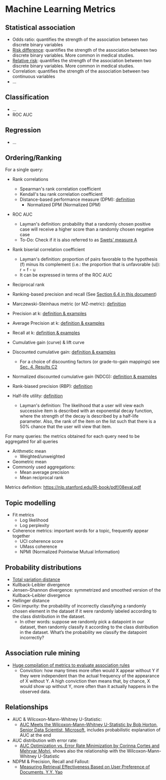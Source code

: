 
# Machine Learning Metrics
## Statistical association
- Odds ratio: quantifies the strength of the association between two discrete binary variables
- [Risk difference](https://en.wikipedia.org/wiki/Risk_difference): quantifies the strength of the association between two discrete binary variables. More common in medical studies.
- [Relative risk](https://en.wikipedia.org/wiki/Relative_risk): quantifies the strength of the association between two discrete binary variables. More common in medical studies.
- Correlation: quantifies the strength of the association between two continuous variables
- ...


## Classification
- ...
- ROC AUC

## Regression
- ...

## Ordering/Ranking

For a single query:
- Rank correlations
  - Spearman's rank correlation coefficient
  - Kendall's tau rank correlation coefficient
  - Distance-based performance measure (DPM): [definition][1-open]
    - Normalized DPM (Normalized DPM)
- ROC AUC
  - Layman's definition: probability that a randomly chosen positive case will receive a higher score than a randomly chosen negative case
  - To-Do: Check if it is also referred to as [Swets' measure A][swets-open]
- Rank biserial correlation coefficient
  - Layman's definition: proportion of pairs favorable to the hypothesis (f) minus its complement (i.e.: the proportion that is unfavorable (u)): r = f - u
  - It can be expressed in terms of the ROC AUC
- Reciprocal rank
- Ranking-based precision and recall (See [Section 6.4 in this document][1-open])
- Marczewski-Steinhaus metric (or MZ-metric): [definition](http://matwbn.icm.edu.pl/ksiazki/cm/cm6/cm6141.pdf)


- Precision at k: [definition & examples](https://ils.unc.edu/courses/2013_spring/inls509_001/lectures/10-EvaluationMetrics.pdf)
- Average Precision at k: [definition & examples](https://ils.unc.edu/courses/2013_spring/inls509_001/lectures/10-EvaluationMetrics.pdf)
- Recall at k: [definition & examples](https://ils.unc.edu/courses/2013_spring/inls509_001/lectures/10-EvaluationMetrics.pdf)
- Cumulative gain (curve) & lift curve
- Discounted cumulative gain: [definition & examples](https://ils.unc.edu/courses/2013_spring/inls509_001/lectures/10-EvaluationMetrics.pdf)
  - For a choice of discounting factors (or grade-to-gain mappings) see [Sec. 4. Results C2](http://ir.ii.uam.es/pubs/irj2020.pdf)
- Normalized discounted cumulative gain (NDCG): [definition & examples](https://ils.unc.edu/courses/2013_spring/inls509_001/lectures/10-EvaluationMetrics.pdf)
- Rank-biased precision (RBP): [definition](https://dl.acm.org/doi/10.1145/1416950.1416952)
- Half-life utility: [definition](https://doi.org/10.1145/963770.963772)
  - Layman's definition: The likelihood that a user will view each successive item is described with an exponential decay function, where the strength of the decay is described by a half-life parameter. Also, the rank of the item on the list such that there is a 50% chance that the user will view that item.

For many queries: the metrics obtained for each query need to be aggregated for all queries
- Arithmetic mean
  - Weighted/unweighted 
- Geometric mean
- Commonly used aggregations:
  - Mean average precision
  - Mean reciprocal rank

Metrics definition: https://nlp.stanford.edu/IR-book/pdf/08eval.pdf

## Topic modelling
- Fit metrics
  - Log likelihood
  - Log perplexity 
- Coherence metrics: important words for a topic, frequently appear together 
  - UCI coherence score
  - UMass coherence
  - NPMI (Normalized Pointwise Mutual Information)

## Probability distributions
- [Total variation distance](https://en.wikipedia.org/wiki/Total_variation_distance_of_probability_measures)
- Kullback-Leibler divergence
- Jensen–Shannon divergence: symmetrized and smoothed version of the Kullback–Leibler divergence
- Hellinger distance
- Gini impurity: the probability of incorrectly classifying a randomly chosen element in the dataset if it were randomly labeled according to the class distribution in the dataset.
  - In other words: suppose we randomly pick a datapoint in our dataset, then randomly classify it according to the class distribution in the dataset. What’s the probability we classify the datapoint incorrectly?

## Association rule mining
- [Huge compilation of metrics to evaluate association rules](https://michael.hahsler.net/research/association_rules/measures.html)
  - Conviction: how many times more often would X appear without Y if they were independent than the actual frequency of the appearance of X without Y. A high conviction then means that, by chance, X would show up without Y, more often than it actually happens in the observed data.

## Relationships
- AUC & Wilcoxon-Mann-Whitney U-Statistic:
  - [AUC Meets the Wilcoxon-Mann-Whitney U-Statistic by Bob Horton, Senior Data Scientist, Microsoft](https://blog.revolutionanalytics.com/2017/03/auc-meets-u-stat.html), includes probabilistic explanation of AUC at the end
- AUC distribution with error rate:
  - [AUC Optimization vs. Error Rate Minimization by Corinna Cortes and Mehryar Mohri](https://papers.nips.cc/paper/2518-auc-optimization-vs-error-rate-minimization.pdf), shows also the relationship with the Wilcoxon-Mann-Whitney U-Statistic 
- NDPM & Precision, Recall and Fallout:
  - [Measuring Retrieval Effectiveness Based on User Preference of Documents, Y.Y. Yao][1-open]


[1]: <https://dx.doi.org/10.1002/(SICI)1097-4571(199503)46:2%3C133::AID-ASI6%3E3.0.CO;2-Z> "Measuring Retrieval Effectiveness Based on User Preference of Documents, Y.Y. Yao (paid version)"
[1-open]: <http://www2.cs.uregina.ca/~yyao/PAPERS/jasis_ndpm.pdf> "Measuring Retrieval Effectiveness Based on User Preference of Documents, Y.Y. Yao (free version)"
[swets]: <https://dx.doi.org/10.1126/science.3287615> "Measuring the Accuracy of Diagnostic Systems, J.A. Swets (paid version)"
[swets-open]: <http://wixtedlab.ucsd.edu/publications/Psych%20218/Swets_1988.pdf> "Measuring the Accuracy of Diagnostic Systems, J.A. Swets (free version)"
